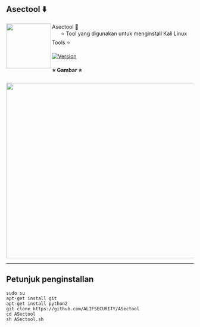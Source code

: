 <h2>Asectool ⬇️</h2>
<img align="left" width="120" height="120" src="https://i.imgur.com/xdiaOMn.png">
<p>Asectool 🔎<br>&nbsp;&nbsp;&nbsp;&nbsp;&nbsp;&nbsp;⭐ Tool yang digunakan untuk menginstall Kali Linux Tools ⭐ </p>
<a href="https://github.com/ALIFSECURITY/Asectool"><img src="https://img.shields.io/badge/ASectool--blue.svg" alt="Version" data-canonical-src="https://img.shields.io/badge/ASectool--blue.svg?maxAge=259200" style="max-width:100%;"></a>

<h4>⭐ Gambar ⭐<h4>
<img src="https://i.imgur.com/1f34cZn.png" data-canonical-src="https://i.imgur.com/1f34cZn.png" width="700" height="470">
<hr>






## Petunjuk penginstallan

```
sudo su
apt-get install git
apt-get install python2
git clone https://github.com/ALIFSECURITY/ASectool
cd ASectool
sh ASectool.sh
```
